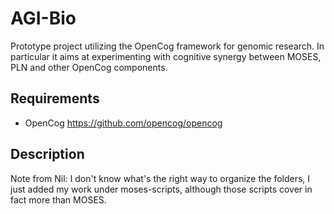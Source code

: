 AGI-Bio
=======

Prototype project utilizing the OpenCog framework for genomic
research. In particular it aims at experimenting with cognitive
synergy between MOSES, PLN and other OpenCog components.

Requirements
------------

- OpenCog https://github.com/opencog/opencog

Description
-----------

Note from Nil: I don't know what's the right way to organize the
folders, I just added my work under moses-scripts, although those
scripts cover in fact more than MOSES.
